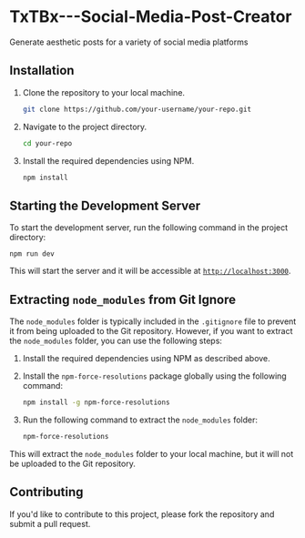 # TxTBx---Social-Media-Post-Creator
Generate aesthetic posts for a variety of social media platforms
## Installation

1. Clone the repository to your local machine.
    
   ```bash
   git clone https://github.com/your-username/your-repo.git
   ```

2. Navigate to the project directory.

   ```bash
   cd your-repo
   ```

3. Install the required dependencies using NPM.

   ```bash
   npm install
   ```
   

## Starting the Development Server

To start the development server, run the following command in the project directory:

    npm run dev
    
This will start the server and it will be accessible at [`http://localhost:3000`](http://localhost:3000).

## Extracting `node_modules` from Git Ignore

The `node_modules` folder is typically included in the `.gitignore` file to prevent it from being uploaded to the Git repository. However, if you want to extract the `node_modules` folder, you can use the following steps:

1. Install the required dependencies using NPM as described above.

2. Install the `npm-force-resolutions` package globally using the following command:

    ```bash
    npm install -g npm-force-resolutions
    ```
    
3. Run the following command to extract the `node_modules` folder:

    ```bash
    npm-force-resolutions
    ```
    
This will extract the `node_modules` folder to your local machine, but it will not be uploaded to the Git repository.

## Contributing

If you'd like to contribute to this project, please fork the repository and submit a pull request.
